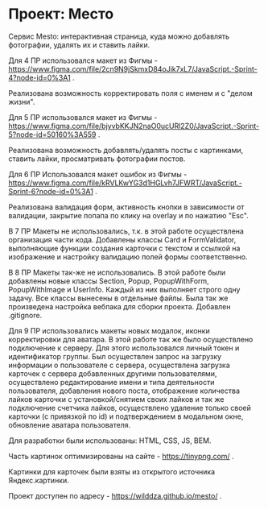 # Проект: Место

Сервис Mesto: интерактивная страница, куда можно добавлять фотографии, удалять их и ставить лайки.

Для 4 ПР использовался макет из Фигмы - https://www.figma.com/file/2cn9N9jSkmxD84oJik7xL7/JavaScript.-Sprint-4?node-id=0%3A1 .

Реализована возможность корректировать поля с именем и с "делом жизни".

Для 5 ПР использовался макет из Фигмы - https://www.figma.com/file/bjyvbKKJN2naO0ucURl2Z0/JavaScript.-Sprint-5?node-id=50160%3A559 .

Реализована возможность добавлять/удалять посты с картинками, ставить лайки, просматривать фотографии постов.

Для 6 ПР Использовался макет ошибок из Фигмы - https://www.figma.com/file/kRVLKwYG3d1HGLvh7JFWRT/JavaScript.-Sprint-6?node-id=0%3A1 .

Реализована валидация форм, активность кнопки в зависимости от валидации, закрытие попапа по клику на overlay и по нажатию "Esc".

В 7 ПР Макеты не использовались, т.к. в этой работе осуществлена организация части кода. Добавлены классы Card и FormValidator, выполняющие функции создания карточки с текстом и ссылкой на изображение и настройку валидацию полей формы соответственно.

В 8 ПР Макеты так-же не использовались. В этой работе были добавлены новые классы Section, Popup, PopupWithForm, PopupWithImage и UserInfo. Каждый из них выполняет строго одну задачу. Все классы вынесены в отдельные файлы. Была так же произведена настройка вебпака для сборки проекта. Добавлен .gitignore.

Для 9 ПР использовались макеты новых модалок, иконки корректировки для аватара. В этой работе так же было осуществлено подключение к серверу. Для этого использовался личный токен и идентификатор группы. Был осуществлен запрос на загрузку информации о пользователе с сервера, осуществлена загрузка карточек с сервера добавленных другими пользователями, осуществлено редактирование имени и типа деятельности пользователя, добавления нового поста, отображение количества лайков карточки с установкой/снятием своих лайков и так же подключение счетчика лайков, осуществлено удаление только своей карточки (с привязкой по id) и подтверждением в модальном окне, обновление аватара пользователя.

Для разработки были использованы: HTML, CSS, JS, BEM.

Часть картинок оптимизированы на сайте - https://tinypng.com/ .

Картинки для карточек были взяты из открытого источника Яндекс.картинки.

Проект доступен по адресу - https://wilddza.github.io/mesto/ .
